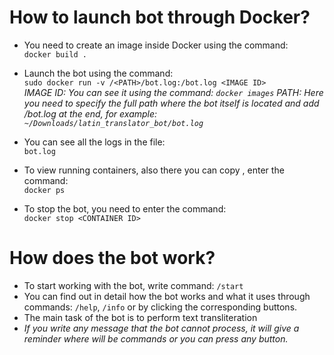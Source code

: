 # How to launch bot through Docker?
- You need to create an image inside Docker using the command: \
`docker build .`

- Launch the bot using the command: \
`sudo docker run -v /<PATH>/bot.log:/bot.log <IMAGE ID>` \
*IMAGE ID: You can see it using the command: `docker images`*
*PATH: Here you need to specify the full path where the bot itself is located and add /bot.log at the end, for example: `~/Downloads/latin_translator_bot/bot.log`*

- You can see all the logs in the file: \
`bot.log`

- To view running containers, also there you can copy <CONTAINER ID>, enter the command: \
`docker ps`

- To stop the bot, you need to enter the command: \
`docker stop <CONTAINER ID>`

# How does the bot work?
- To start working with the bot, write command: `/start`
- You can find out in detail how the bot works and what it uses through commands: `/help`, `/info` or by clicking the corresponding buttons.
- The main task of the bot is to perform text transliteration
- *If you write any message that the bot cannot process, it will give a reminder where will be commands or you can press any button.*
